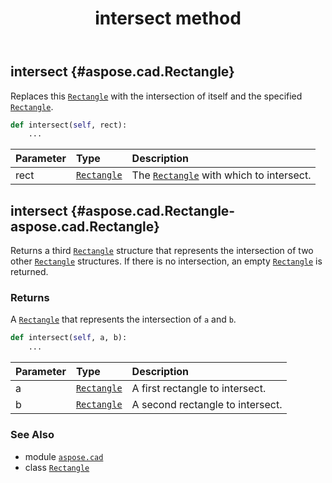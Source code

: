 ﻿---
title: intersect method
second_title: Aspose.CAD for Python via .NET API References
description: 
type: docs
weight: 70
url: /python-net/aspose.cad/rectangle/intersect/
is_root: false
---

## intersect {#aspose.cad.Rectangle}

Replaces this [`Rectangle`](/cad/python-net/aspose.cad/rectangle) with the intersection of itself and the specified [`Rectangle`](/cad/python-net/aspose.cad/rectangle).



```python
def intersect(self, rect):
    ...
```


| Parameter | Type | Description |
| :- | :- | :- |
| rect | [`Rectangle`](/cad/python-net/aspose.cad/rectangle) | The [`Rectangle`](/cad/python-net/aspose.cad/rectangle) with which to intersect. |


## intersect {#aspose.cad.Rectangle-aspose.cad.Rectangle}

Returns a third [`Rectangle`](/cad/python-net/aspose.cad/rectangle) structure that represents the intersection of two other [`Rectangle`](/cad/python-net/aspose.cad/rectangle) structures. If there is no intersection, an empty [`Rectangle`](/cad/python-net/aspose.cad/rectangle) is returned.


### Returns 


A [`Rectangle`](/cad/python-net/aspose.cad/rectangle) that represents the intersection of `a` and `b`.


```python
def intersect(self, a, b):
    ...
```


| Parameter | Type | Description |
| :- | :- | :- |
| a | [`Rectangle`](/cad/python-net/aspose.cad/rectangle) | A first rectangle to intersect. |
| b | [`Rectangle`](/cad/python-net/aspose.cad/rectangle) | A second rectangle to intersect. |



### See Also
* module [`aspose.cad`](../../)
* class [`Rectangle`](/cad/python-net/aspose.cad/rectangle)
